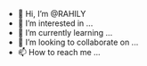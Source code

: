 - 👋 Hi, I’m @RAHILY
- 👀 I’m interested in ...
- 🌱 I’m currently learning ...
- 💞️ I’m looking to collaborate on ...
- 📫 How to reach me ...

<!---
RAHILY/RAHILY is a ✨ special ✨ repository because its `README.md` (this file) appears on your GitHub profile.
You can click the Preview link to take a look at your changes.
--->
